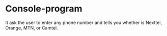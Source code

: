 # Console-program
It ask the user to enter any phone number and tells you whether is Nexttel, Orange, MTN, or Camtel.
